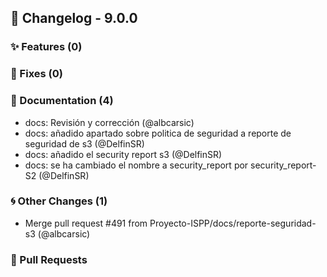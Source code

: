 ## 🚀 Changelog - 9.0.0

### ✨ Features (0)

### 🐛 Fixes (0)

### 📖 Documentation (4)
- docs: Revisión y corrección (@albcarsic)
- docs: añadido apartado sobre politica de seguridad a reporte de seguridad de s3 (@DelfinSR)
- docs: añadido el security report s3 (@DelfinSR)
- docs: se ha cambiado el nombre a security_report por security_report-S2 (@DelfinSR)
### 🌀 Other Changes (1)
- Merge pull request #491 from Proyecto-ISPP/docs/reporte-seguridad-s3 (@albcarsic)
### 🔗 Pull Requests
